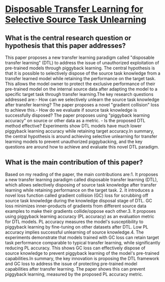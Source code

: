 # [Disposable Transfer Learning for Selective Source Task Unlearning](https://arxiv.org/abs/2308.09971)

## What is the central research question or hypothesis that this paper addresses?

This paper proposes a new transfer learning paradigm called "disposable transfer learning" (DTL) to address the issue of unauthorized exploitation of pre-trained models through piggyback learning. The central hypothesis is that it is possible to selectively dispose of the source task knowledge from a transfer learned model while retaining the performance on the target task. This allows the model owner to protect the exclusive performance of their pre-trained model on the internal source data after adapting the model to a specific target task through transfer learning.The key research questions addressed are:- How can we selectively unlearn the source task knowledge after transfer learning? The paper proposes a novel "gradient collision" loss to achieve this.- How do we evaluate if source task knowledge is successfully disposed? The paper proposes using "piggyback learning accuracy" on source or other data as a metric. - Is the proposed DTL method effective? Experiments show DTL models have much lower piggyback learning accuracy while retaining target accuracy.In summary, the central hypothesis is around achieving selective unlearning for transfer learning models to prevent unauthorized piggybacking, and the key questions are around how to achieve and evaluate this novel DTL paradigm.


## What is the main contribution of this paper?

Based on my reading of the paper, the main contributions are:1. It proposes a new transfer learning paradigm called disposable transfer learning (DTL), which allows selectively disposing of source task knowledge after transfer learning while retaining performance on the target task. 2. It introduces a novel loss function called gradient collision (GC) loss for scrubbing off source task knowledge during the knowledge disposal stage of DTL. GC loss minimizes inner-products of gradients from different source data examples to make their gradients collide/oppose each other.3. It proposes using piggyback learning accuracy (PL accuracy) as an evaluation metric for DTL models. PL accuracy measures the model's susceptibility to piggyback learning by fine-tuning on other datasets after DTL. Low PL accuracy implies successful unlearning of source knowledge.4. The experiments demonstrate that models trained with GC loss can retain target task performance comparable to typical transfer learning, while significantly reducing PL accuracy. This shows GC loss can effectively dispose of source knowledge to prevent piggyback learning of the model's pre-trained capabilities.In summary, the key innovation is proposing the DTL framework and GC loss to address the issue of protecting pre-trained model capabilities after transfer learning. The paper shows this can prevent piggyback learning, measured by the proposed PL accuracy metric.
